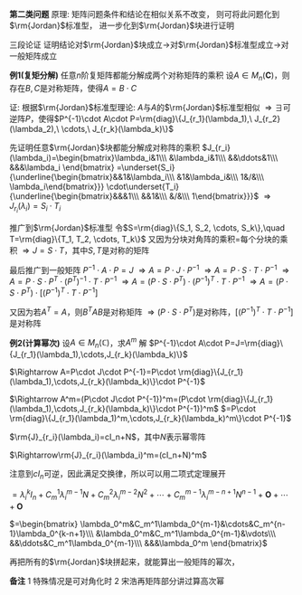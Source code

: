 **第二类问题**
原理:
矩阵问题条件和结论在相似关系不改变，
则可将此问题化到$\rm{Jordan}$标准型，
进一步化到$\rm{Jordan}$块进行证明

三段论证
证明结论对$\rm{Jordan}$块成立$\to$对$\rm{Jordan}$标准型成立$\to$对一般矩阵成立

**例1(复矩分解)**
任意$n$阶复矩阵都能分解成两个对称矩阵的乘积
设$A\in M_n(\mathbf{C})$，则存在$B,C$是对称矩阵，使得$A=B\cdot C$

证:
根据$\rm{Jordan}$标准型理论: $A$与$A$的$\rm{Jordan}$标准型相似
$\Rightarrow\exists$可逆阵$P$，使得$P^{-1}\cdot A\cdot P=\rm{diag}\{J_{r_1}(\lambda_1),\ J_{r_2}(\lambda_2),\ \cdots,\ J_{r_k}(\lambda_k)\}$

先证明任意$\rm{Jordan}$块都能分解成对称阵的乘积
$J_{r_i}(\lambda_i)=\begin{bmatrix}\lambda_i&1\\\ &\lambda_i&1\\\ &&\ddots&1\\\ &&&\lambda_i \end{bmatrix}
=\underset{S_i}{\underline{\begin{bmatrix}&&1&\lambda_i\\\ &1&\lambda_i&\\\ 1&/&\\\ \lambda_i\end{bmatrix}}}
\cdot\underset{T_i}{\underline{\begin{bmatrix}&&&1\\\ &&1&\\\ &/&\\\ 1\end{bmatrix}}}$
$\Rightarrow J_{r_i}(\lambda_i)=S_i\cdot T_i$

推广到$\rm{Jordan}$标准型
令$S=\rm{diag}\{S_1, S_2, \cdots, S_k\},\quad T=\rm{diag}\{T_1, T_2, \cdots, T_k\}$
又因为分块对角阵的乘积$=$每个分块的乘积
$\Rightarrow J=S\cdot T$，其中$S,T$是对称的矩阵

最后推广到一般矩阵
$P^{-1}\cdot A\cdot P=J$
$\Rightarrow A=P\cdot J\cdot P^{-1}$
$\Rightarrow A=P\cdot S\cdot T\cdot P^{-1}$
$\Rightarrow A=P\cdot S\cdot P^T\cdot (P^T)^{-1}\cdot T\cdot P^{-1}$
$\Rightarrow A=(P\cdot S\cdot P^T)\cdot (P^{-1})^T\cdot T\cdot P^{-1}$
$\Rightarrow A=(P\cdot S\cdot P^T)\cdot [(P^{-1})^T\cdot T\cdot P^{-1}]$

又因为若$A^T=A$，则$B^TAB$是对称矩阵
$\Rightarrow (P\cdot S\cdot P^T)$是对称阵，$[(P^{-1})^T\cdot T\cdot P^{-1}]$是对称阵

**例2(计算幂次)**
设$A\in M_n(\mathbb{C})$，求$A^m$
解
$P^{-1}\cdot A\cdot P=J=\rm{diag}\{J_{r_1}(\lambda_1),\cdots,J_{r_k}(\lambda_k)\}$

$\Rightarrow A=P\cdot J\cdot P^{-1}=P\cdot \rm{diag}\{J_{r_1}(\lambda_1),\cdots,J_{r_k}(\lambda_k)\}\cdot P^{-1}$

$\Rightarrow A^m=(P\cdot J\cdot P^{-1})^m=(P\cdot \rm{diag}\{J_{r_1}(\lambda_1),\cdots,J_{r_k}(\lambda_k)\}\cdot P^{-1})^m$
$=P\cdot \rm{diag}\{J_{r_1}(\lambda_1)^m,\cdots,J_{r_k}(\lambda_k)^m\}\cdot P^{-1}$

$\rm{J}_{r_i}(\lambda_i)=cI_n+N$，其中$N$表示幂零阵

$\Rightarrow\rm{J}_{r_i}(\lambda_i)^m=(cI_n+N)^m$

注意到$cI_n$可逆，因此满足交换律，所以可以用二项式定理展开

$=\lambda_i^kI_n+C_m^1\lambda_i^{m-1}N+C_m^2\lambda_i^{m-2}N^2+\cdots+C_m^{m-1}\lambda_i^{m-n+1}N^{n-1}+\mathbf{O}+\cdots+\mathbf{O}$

$=\begin{bmatrix}
\lambda_0^m&C_m^1\lambda_0^{m-1}&\cdots&C_m^{n-1}\lambda_0^{k-n+1}\\\
&\lambda_0^m&C_m^1\lambda_0^{m-1}&\vdots\\\
&&\ddots&C_m^1\lambda_0^{m-1}\\\
&&&\lambda_0^m
\end{bmatrix}$

再把所有的$\rm{Jordan}$块拼起来，就能算出一般矩阵的幂次，

**备注**
1 特殊情况是可对角化时
2 宋浩再矩阵部分讲过算高次幂
